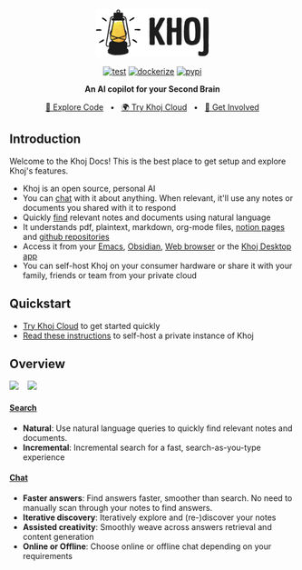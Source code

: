 <p align="center"><img src="./assets/khoj-logo-sideways-500.png" width="200" alt="Khoj Logo"></p>

<div align="center">

[![test](https://github.com/khoj-ai/khoj/actions/workflows/test.yml/badge.svg)](https://github.com/khoj-ai/khoj/actions/workflows/test.yml)
[![dockerize](https://github.com/khoj-ai/khoj/actions/workflows/dockerize.yml/badge.svg)](https://github.com/khoj-ai/khoj/pkgs/container/khoj)
[![pypi](https://github.com/khoj-ai/khoj/actions/workflows/pypi.yml/badge.svg)](https://pypi.org/project/khoj-assistant/)

</div>

<div align="center">
<b>An AI copilot for your Second Brain</b>

</div>

<div align="center">

[📜 Explore Code](https://github.com/khoj-ai/khoj)
<span>&nbsp;&nbsp;•&nbsp;&nbsp;</span>
[🌍 Try Khoj Cloud](https://khoj.dev)
<span>&nbsp;&nbsp;•&nbsp;&nbsp;</span>
[💬 Get Involved](https://discord.gg/BDgyabRM6e)

</div>

## Introduction
Welcome to the Khoj Docs! This is the best place to get setup and explore Khoj's features.

- Khoj is an open source, personal AI
- You can [chat](chat.md) with it about anything. When relevant, it'll use any notes or documents you shared with it to respond
- Quickly [find](search.md) relevant notes and documents using natural language
- It understands pdf, plaintext, markdown, org-mode files, [notion pages](notion_integration.md) and [github repositories](github_integration.md)
- Access it from your [Emacs](emacs.md), [Obsidian](obsidian.md), [Web browser](web.md) or the [Khoj Desktop app](desktop.md)
- You can self-host Khoj on your consumer hardware or share it with your family, friends or team from your private cloud

## Quickstart
- [Try Khoj Cloud](https://app.khoj.dev) to get started quickly
- [Read these instructions](./setup.md) to self-host a private instance of Khoj

## Overview
<img src="https://docs.khoj.dev/assets/khoj_search_on_web.png" width="400px">
<span>&nbsp;&nbsp;</span>
<img src="https://docs.khoj.dev/assets/khoj_chat_on_web.png" width="400px">

#### [Search](search.md)
  - **Natural**: Use natural language queries to quickly find relevant notes and documents.
  - **Incremental**: Incremental search for a fast, search-as-you-type experience

#### [Chat](chat.md)
  - **Faster answers**: Find answers faster, smoother than search. No need to manually scan through your notes to find answers.
  - **Iterative discovery**: Iteratively explore and (re-)discover your notes
  - **Assisted creativity**: Smoothly weave across answers retrieval and content generation
  - **Online or Offline**: Choose online or offline chat depending on your requirements
